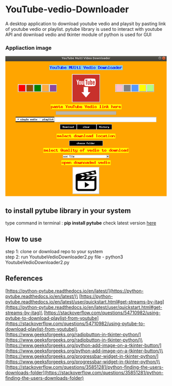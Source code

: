 # YouTube-vedio-Downloader

A desktop application to download youtube vedio and playsit by pasting link of youtube vedio or playlist. pytube library is used to interact with youtube API and download vedio and tkinter module of python is used for GUI

### Appliaction image

![Screen shot](https://github.com/AmanKathait15/YouTube-Vedio-or-Playlist-Downloader-Desktop-Application/blob/master/readme_resource/ss3.png)
 
## to install pytube library in your system
 
type command in terminal : **pip install pytube**  check latest version [here](https://pypi.org/project/pytube/)
 
## How to use

step 1: clone or download repo to your system \
step 2: run YoutubeVedioDownloader2.py file - python3 YoutubeVedioDownloader2.py

## References

[https://python-pytube.readthedocs.io/en/latest/](https://python-pytube.readthedocs.io/en/latest/)\
[https://python-pytube.readthedocs.io/en/latest/user/quickstart.html#get-streams-by-itag](https://python-pytube.readthedocs.io/en/latest/user/quickstart.html#get-streams-by-itag)\
[https://stackoverflow.com/questions/54710982/using-pytube-to-download-playlist-from-youtube](https://stackoverflow.com/questions/54710982/using-pytube-to-download-playlist-from-youtube)\
[https://www.geeksforgeeks.org/radiobutton-in-tkinter-python/](https://www.geeksforgeeks.org/radiobutton-in-tkinter-python/)\
[https://www.geeksforgeeks.org/python-add-image-on-a-tkinter-button/](https://www.geeksforgeeks.org/python-add-image-on-a-tkinter-button/)\
[https://www.geeksforgeeks.org/progressbar-widget-in-tkinter-python/](https://www.geeksforgeeks.org/progressbar-widget-in-tkinter-python/)\
[https://stackoverflow.com/questions/35851281/python-finding-the-users-downloads-folder](https://stackoverflow.com/questions/35851281/python-finding-the-users-downloads-folder)
